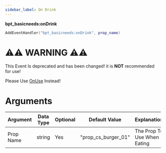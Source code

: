 ```yaml
---
sidebar_label: On Drink
---
```


**bpt_basicneeds:onDrink**

```lua
AddEventHandler("bpt_basicneeds:onDrink", prop_name)
```

# ⚠️⚠️ WARNING ⚠️⚠️

This Event Is deprecated and has been changed! it is **NOT** recommended for use!

Please Use [OnUse](./onuse.md) Instead!

# Arguments

| Argument  | Data Type | Optional | Default Value       | Explanation                 |
| --------- | --------- | -------- | ------------------- | --------------------------- |
| Prop Name | string    | Yes      | "prop_cs_burger_01" | The Prop To Use When Eating |